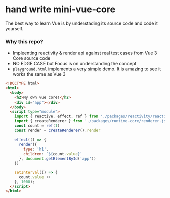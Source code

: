 # hand write mini-vue-core

The best way to learn Vue is by understading its source code and code it yourself.

### Why this repo?
- Impleenting reactivity & render api against real test cases from Vue 3 Core source code
- NO EDGE CASE but Focus is on understanding the concept
- `playground.html` implements a very simple demo. It is amazing to see it works the same as Vue 3


```html
<!DOCTYPE html>
<html>
  <body>
    <h2>My own vue core!</h2> 
    <div id="app"></div>
  </body>
  <script type="module">
    import { reactive, effect, ref } from './packages/reactivity/reactive.js'
    import { createRenderer } from './packages/runtime-core/renderer.js'
    const count = ref(1) 
    const render = createRenderer().render
    
    effect(() => {
      render({
        type: 'h1',
        children: `${count.value}`
      }, document.getElementById('app'))
    })

    setInterval(() => {
      count.value ++
    }, 1000);
  </script>
</html>
```

